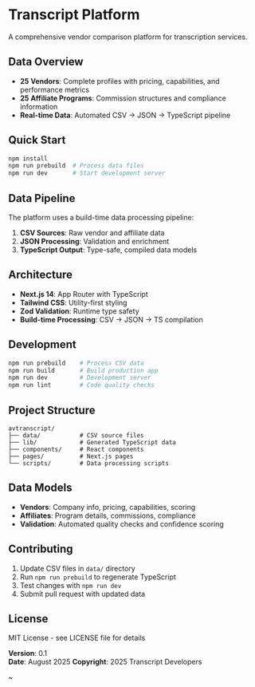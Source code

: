 # Transcript Platform

A comprehensive vendor comparison platform for transcription services.

## Data Overview
- **25 Vendors**: Complete profiles with pricing, capabilities, and performance metrics
- **25 Affiliate Programs**: Commission structures and compliance information
- **Real-time Data**: Automated CSV → JSON → TypeScript pipeline

## Quick Start
```bash
npm install
npm run prebuild  # Process data files
npm run dev       # Start development server
```

## Data Pipeline
The platform uses a build-time data processing pipeline:
1. **CSV Sources**: Raw vendor and affiliate data
2. **JSON Processing**: Validation and enrichment
3. **TypeScript Output**: Type-safe, compiled data models

## Architecture
- **Next.js 14**: App Router with TypeScript
- **Tailwind CSS**: Utility-first styling
- **Zod Validation**: Runtime type safety
- **Build-time Processing**: CSV → JSON → TS compilation

## Development
```bash
npm run prebuild    # Process CSV data
npm run build       # Build production app
npm run dev         # Development server
npm run lint        # Code quality checks
```

## Project Structure
```
avtranscript/
├── data/           # CSV source files
├── lib/            # Generated TypeScript data
├── components/     # React components
├── pages/          # Next.js pages
└── scripts/        # Data processing scripts
```

## Data Models
- **Vendors**: Company info, pricing, capabilities, scoring
- **Affiliates**: Program details, commissions, compliance
- **Validation**: Automated quality checks and confidence scoring

## Contributing
1. Update CSV files in `data/` directory
2. Run `npm run prebuild` to regenerate TypeScript
3. Test changes with `npm run dev`
4. Submit pull request with updated data

## License
MIT License - see LICENSE file for details


**Version**: 0.1  
**Date**: August 2025
**Copyright**: 2025 Transcript Developers

~  
